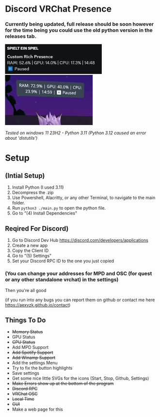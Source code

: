 # Discord VRChat Presence
### Currently being updated, full release should be soon however for the time being you could use the old python version in the releases tab.

 ![alt text](https://github.com/aethefurry/discord-vrchat-presence/blob/main/example/discord.png?raw=true)
 ![alt text](https://github.com/aethefurry/discord-vrchat-presence/blob/main/example/vrc.png?raw=true)

*Tested on windows 11 23H2 - Python 3.11 (Python 3.12 caused an error about 'distutils')*

# Setup

## (Intial Setup)
1. Install Python (I used 3.11)
2. Decompress the .zip
3. Use Powershell, Alacritty, or any other Terminal, to navigate to the main folder.
4. Run `python3 ./main.py` to open the python file.
5. Go to "(4) Install Dependencies"

## Reqired For Discord)
1. Go to Discord Dev Hub https://discord.com/developers/applications
2. Create a new app
3. Copy the Client ID
4. Go to "(5) Settings"
5. Set your Discord RPC ID to the one you just copied

### (You can change your addresses for MPD and OSC (for quest or any other standalone vrchat) in the settings)

Then you're all good

(if you run into any bugs you can report them on github or contact me here https://aexyzk.github.io/contact)

## Things To Do
 - ~~Memory Status~~
 - GPU Status
 - ~~CPU Status~~
 - Add MPD Support
 - ~~Add Spotify Support~~
 - ~~Add Winamp Support~~
 - Add the settings Menu
 - Try to fix the button highlights
 - Save settings
 - Get some nice little SVGs for the icons (Start, Stop, Github, Settings)
 - ~~Make Errors show up at the bottom of the program~~
 - ~~Discord RPC~~
 - ~~VRChat OSC~~
 - ~~Local Time~~
 - ~~GUI~~
 - Make a web page for this
